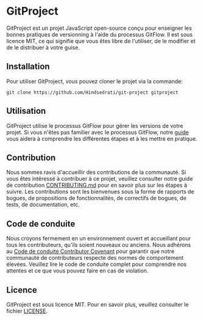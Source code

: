 # GitProject

GitProject est un projet JavaScript open-source conçu pour enseigner les bonnes pratiques de versionning à l'aide du processus GitFlow. Il est sous licence MIT, ce qui signifie que vous êtes libre de l'utiliser, de le modifier et de le distribuer à votre guise.

## Installation

Pour utiliser GitProject, vous pouvez cloner le projet via la commande:
```
git clone https://github.com/Hindsedrati/git-project gitproject
```

## Utilisation

GitProject utilise le processus GitFlow pour gérer les versions de votre projet. Si vous n'êtes pas familier avec le processus GitFlow, notre [guide](./docs/gitflow-guide.md) vous aidera à comprendre les différentes étapes et à les mettre en pratique.

## Contribution

Nous sommes ravis d'accueillir des contributions de la communauté. Si vous êtes intéressé à contribuer à ce projet, veuillez consulter notre guide de contribution [CONTRIBUTING.md](./CONTRIBUTING.md) pour en savoir plus sur les étapes à suivre. Les contributions sont les bienvenues sous la forme de rapports de bogues, de propositions de fonctionnalités, de correctifs de bogues, de tests, de documentation, etc.

## Code de conduite

Nous croyons fermement en un environnement ouvert et accueillant pour tous les contributeurs, qu'ils soient nouveaux ou anciens. Nous adhérons au [Code de conduite Contributor Covenant](./CODE_OF_CONDUCT.md) pour garantir que notre communauté de contributeurs respecte des normes de comportement élevées. Veuillez lire le code de conduite complet pour comprendre nos attentes et ce que vous pouvez faire en cas de violation.

## Licence

GitProject est sous licence MIT. Pour en savoir plus, veuillez consulter le fichier [LICENSE](./LICENSE).